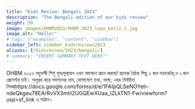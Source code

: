 ```yaml
---
title: "Kids Review: Bengali 2023"
description: "The Bengali edition of our kids review"
weight: 50
image: images/OHBM2023/OHBM_2023_logo_horiz_2.jpg
image_alt: "Hello!"
# tags: ["examples", "content", "sidebar"]
sidebar_left: sidebar_kidsreviews2023
aliases: [/kidsreview/2023/bengali/]
# summary: "INSERT SUMMARY TEXT HERE!"
---
```


OHBM ২০২৩ বহুভাষী শিশু পুনঃমূল্যায়ন এখন আবেদন গ্রহন করছে! প্রত্তেক বৈঠক পিছু ২ জন মডারেটর,ও ১ জন প্রেসেন্টর চাই। অনুগ্রহ করে সদস্যদের নাম, যোগাযোগ তথ্য, ভাষা, এবঙ নির্বাচিত নিবন্ধhttps://docs.google.com/forms/d/e/1FAIpQLSeNOYeh-ndeQkgeu78EArRvVX3mH2UGQEwXUaa_IZLkTN1-Fw/viewform?usp=sf_link এ পাঠান। 


<!-- ## Presenters and organizers
1. Name 1 ![Example image](/images/image.png)
2. Name 2 ![Example image](/images/image.png)
3. Name 3 ![Example image](/images/image.png)
-->

<!-- ## Message from organizers
Message here
-->

<!-- Youtube link, example https://www.youtube.com/watch?v=w7Ft2ymGmfc
{{< youtube w7Ft2ymGmfc >}}
-->
